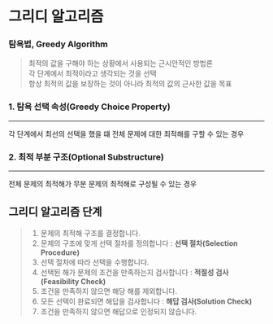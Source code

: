 그리디 알고리즘
===========

### 탐욕법, Greedy Algorithm

> 최적의 값을 구해야 하는 상황에서 사용되는 근시안적인 방법론   
> 각 단계에서 최적이라고 생각되는 것을 선택   
> 항상 최적의 값을 보장하는 것이 아니라 최적의 값의 근사한 값을 목표

### 1. 탐욕 선택 속성(Greedy Choice Property)
***
각 단계에서 최선의 선택을 했을 떄 전체 문제에 대한 최적해를 구할 수 있는 경우


### 2. 최적 부분 구조(Optional Substructure)
***
전체 문제의 최적해가 무분 문제의 최적해로 구성될 수 있는 경우

## 그리디 알고리즘 단계

> 1. 문제의 최적해 구조를 결정합니다.
> 2. 문제의 구조에 맞게 선택 절차를 정의합니다 : **선택 절차(Selection Procedure)**
> 3. 선택 절차에 따라 선택을 수행합니다.
> 4. 선택된 해가 문제의 조건을 만족하는지 검사합니다 : **적절성 검사(Feasibility Check)**
> 5. 조건을 만족하지 않으면 해당 해를 제외합니다.
> 6. 모든 선택이 완료되면 해답을 검사합니다 : **해답 검사(Solution Check)**
> 7. 조건을 만족하지 않으면 해답으로 인정되지 않습니다.